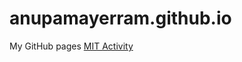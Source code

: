 # anupamayerram.github.io
My GitHub pages
<a href="https://anupamayerram.github.io/PCDE-Activity-9.1">MIT Activity</a>
